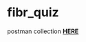 # fibr_quiz
postman collection **[HERE](https://documenter.getpostman.com/view/15905495/2s93zH1yFD)**